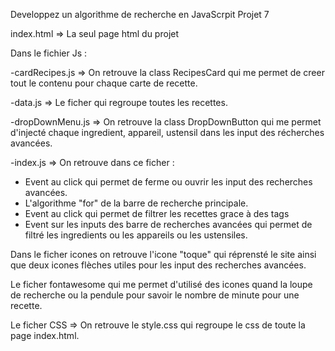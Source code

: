 Developpez un algorithme de recherche en JavaScrpit Projet 7

index.html => La seul page html du projet

Dans le fichier Js :

-cardRecipes.js => On retrouve la class RecipesCard qui me permet de creer tout le contenu pour chaque carte de recette.

-data.js => Le ficher qui regroupe toutes les recettes.

-dropDownMenu.js => On retrouve la class DropDownButton qui me permet d'injecté chaque ingredient, appareil, ustensil dans les input des récherches avancées.

-index.js => On retrouve dans ce ficher :

- Event au click qui permet de ferme ou ouvrir les input des recherches avancées.
- L'algorithme "for" de la barre de recherche principale.
- Event au click qui permet de filtrer les recettes grace à des tags
- Event sur les inputs des barre de recherches avancées qui permet de filtré les ingredients ou les appareils ou les ustensiles.

Dans le ficher icones on retrouve l'icone "toque" qui réprensté le site ainsi que deux icones flèches utiles pour les input des recherches avancées.

Le ficher fontawesome qui me permet d'utilisé des icones quand la loupe de recherche ou la pendule pour savoir le nombre de minute pour une recette.

Le ficher CSS => On retrouve le style.css qui regroupe le css de toute la page index.html.
